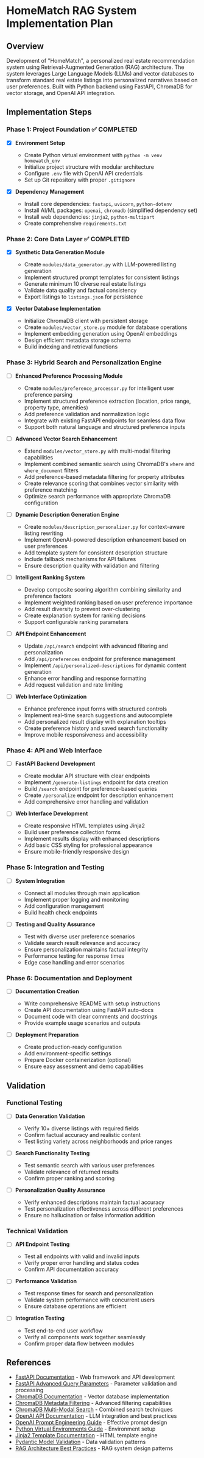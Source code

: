 # HomeMatch RAG System Implementation Plan

## Overview

Development of "HomeMatch", a personalized real estate recommendation system using Retrieval-Augmented Generation (RAG) architecture. The system leverages Large Language Models (LLMs) and vector databases to transform standard real estate listings into personalized narratives based on user preferences. Built with Python backend using FastAPI, ChromaDB for vector storage, and OpenAI API integration.

## Implementation Steps

### Phase 1: Project Foundation ✅ COMPLETED
- [x] **Environment Setup**
  - Create Python virtual environment with `python -m venv homewatch_env`
  - Initialize project structure with modular architecture
  - Configure `.env` file with OpenAI API credentials
  - Set up Git repository with proper `.gitignore`

- [x] **Dependency Management**
  - Install core dependencies: `fastapi`, `uvicorn`, `python-dotenv`
  - Install AI/ML packages: `openai`, `chromadb` (simplified dependency set)
  - Install web dependencies: `jinja2`, `python-multipart`
  - Create comprehensive `requirements.txt`

### Phase 2: Core Data Layer ✅ COMPLETED
- [x] **Synthetic Data Generation Module**
  - Create `modules/data_generator.py` with LLM-powered listing generation
  - Implement structured prompt templates for consistent listings
  - Generate minimum 10 diverse real estate listings
  - Validate data quality and factual consistency
  - Export listings to `listings.json` for persistence

- [x] **Vector Database Implementation**
  - Initialize ChromaDB client with persistent storage
  - Create `modules/vector_store.py` module for database operations
  - Implement embedding generation using OpenAI embeddings
  - Design efficient metadata storage schema
  - Build indexing and retrieval functions

### Phase 3: Hybrid Search and Personalization Engine
- [ ] **Enhanced Preference Processing Module**
  - Create `modules/preference_processor.py` for intelligent user preference parsing
  - Implement structured preference extraction (location, price range, property type, amenities)
  - Add preference validation and normalization logic
  - Integrate with existing FastAPI endpoints for seamless data flow
  - Support both natural language and structured preference inputs

- [ ] **Advanced Vector Search Enhancement**
  - Extend `modules/vector_store.py` with multi-modal filtering capabilities
  - Implement combined semantic search using ChromaDB's `where` and `where_document` filters
  - Add preference-based metadata filtering for property attributes
  - Create relevance scoring that combines vector similarity with preference matching
  - Optimize search performance with appropriate ChromaDB configuration

- [ ] **Dynamic Description Generation Engine**
  - Create `modules/description_personalizer.py` for context-aware listing rewriting
  - Implement OpenAI-powered description enhancement based on user preferences
  - Add template system for consistent description structure
  - Include fallback mechanisms for API failures
  - Ensure description quality with validation and filtering

- [ ] **Intelligent Ranking System**
  - Develop composite scoring algorithm combining similarity and preference factors
  - Implement weighted ranking based on user preference importance
  - Add result diversity to prevent over-clustering
  - Create explanation system for ranking decisions
  - Support configurable ranking parameters

- [ ] **API Endpoint Enhancement**
  - Update `/api/search` endpoint with advanced filtering and personalization
  - Add `/api/preferences` endpoint for preference management
  - Implement `/api/personalized-descriptions` for dynamic content generation
  - Enhance error handling and response formatting
  - Add request validation and rate limiting

- [ ] **Web Interface Optimization**
  - Enhance preference input forms with structured controls
  - Implement real-time search suggestions and autocomplete
  - Add personalized result display with explanation tooltips
  - Create preference history and saved search functionality
  - Improve mobile responsiveness and accessibility

### Phase 4: API and Web Interface
- [ ] **FastAPI Backend Development**
  - Create modular API structure with clear endpoints
  - Implement `/generate-listings` endpoint for data creation
  - Build `/search` endpoint for preference-based queries
  - Create `/personalize` endpoint for description enhancement
  - Add comprehensive error handling and validation

- [ ] **Web Interface Development**
  - Create responsive HTML templates using Jinja2
  - Build user preference collection forms
  - Implement results display with enhanced descriptions
  - Add basic CSS styling for professional appearance
  - Ensure mobile-friendly responsive design

### Phase 5: Integration and Testing
- [ ] **System Integration**
  - Connect all modules through main application
  - Implement proper logging and monitoring
  - Add configuration management
  - Build health check endpoints

- [ ] **Testing and Quality Assurance**
  - Test with diverse user preference scenarios
  - Validate search result relevance and accuracy
  - Ensure personalization maintains factual integrity
  - Performance testing for response times
  - Edge case handling and error scenarios

### Phase 6: Documentation and Deployment
- [ ] **Documentation Creation**
  - Write comprehensive README with setup instructions
  - Create API documentation using FastAPI auto-docs
  - Document code with clear comments and docstrings
  - Provide example usage scenarios and outputs

- [ ] **Deployment Preparation**
  - Create production-ready configuration
  - Add environment-specific settings
  - Prepare Docker containerization (optional)
  - Ensure easy assessment and demo capabilities

## Validation

### Functional Testing
- [ ] **Data Generation Validation**
  - Verify 10+ diverse listings with required fields
  - Confirm factual accuracy and realistic content
  - Test listing variety across neighborhoods and price ranges

- [ ] **Search Functionality Testing**
  - Test semantic search with various user preferences
  - Validate relevance of returned results
  - Confirm proper ranking and scoring

- [ ] **Personalization Quality Assurance**
  - Verify enhanced descriptions maintain factual accuracy
  - Test personalization effectiveness across different preferences
  - Ensure no hallucination or false information addition

### Technical Validation
- [ ] **API Endpoint Testing**
  - Test all endpoints with valid and invalid inputs
  - Verify proper error handling and status codes
  - Confirm API documentation accuracy

- [ ] **Performance Validation**
  - Test response times for search and personalization
  - Validate system performance with concurrent users
  - Ensure database operations are efficient

- [ ] **Integration Testing**
  - Test end-to-end user workflow
  - Verify all components work together seamlessly
  - Confirm proper data flow between modules

## References

- [FastAPI Documentation](https://fastapi.tiangolo.com/) - Web framework and API development
- [FastAPI Advanced Query Parameters](https://fastapi.tiangolo.com/tutorial/query-params-str-validations/) - Parameter validation and processing
- [ChromaDB Documentation](https://docs.trychroma.com/) - Vector database implementation
- [ChromaDB Metadata Filtering](https://docs.trychroma.com/querying-collections/metadata-filtering) - Advanced filtering capabilities
- [ChromaDB Multi-Modal Search](https://docs.trychroma.com/querying-collections/query-and-get) - Combined search techniques
- [OpenAI API Documentation](https://platform.openai.com/docs) - LLM integration and best practices
- [OpenAI Prompt Engineering Guide](https://platform.openai.com/docs/guides/prompt-engineering) - Effective prompt design
- [Python Virtual Environments Guide](https://docs.python.org/3/tutorial/venv.html) - Environment setup
- [Jinja2 Template Documentation](https://jinja.palletsprojects.com/) - HTML template engine
- [Pydantic Model Validation](https://docs.pydantic.dev/latest/concepts/models/) - Data validation patterns
- [RAG Architecture Best Practices](https://docs.llamaindex.ai/en/stable/getting_started/concepts.html) - RAG system design patterns
